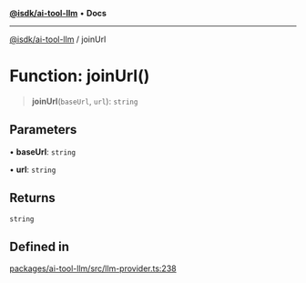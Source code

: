 [**@isdk/ai-tool-llm**](../README.md) • **Docs**

***

[@isdk/ai-tool-llm](../globals.md) / joinUrl

# Function: joinUrl()

> **joinUrl**(`baseUrl`, `url`): `string`

## Parameters

• **baseUrl**: `string`

• **url**: `string`

## Returns

`string`

## Defined in

[packages/ai-tool-llm/src/llm-provider.ts:238](https://github.com/isdk/ai-tool-llm.js/blob/91036fde2392dfc52f5b7e20305699862b61dc63/src/llm-provider.ts#L238)
